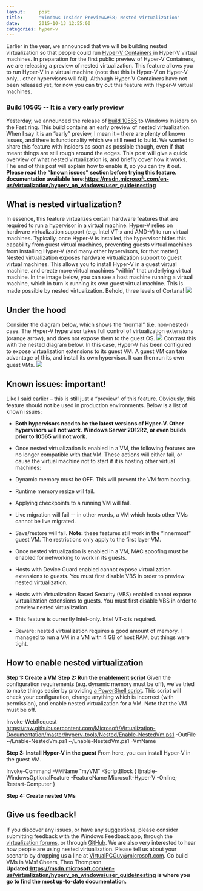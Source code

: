```yaml
---
layout:     post
title:      "Windows Insider Preview&#58; Nested Virtualization"
date:       2015-10-13 12:55:00
categories: hyper-v
---
```

Earlier in the year, we announced that we will be building nested virtualization so that people could run [Hyper-V Containers ](/b/server-cloud/archive/2015/04/08/microsoft-announces-new-container-technologies-for-the-next-generation-cloud.aspx)in Hyper-V virtual machines. In preparation for the first public preview of Hyper-V Containers, we are releasing a preview of nested virtualization. This feature allows you to run Hyper-V in a virtual machine (note that this is Hyper-V on Hyper-V only… other hypervisors will fail). Although Hyper-V Containers have not been released yet, for now you can try out this feature with Hyper-V virtual machines. 

### Build 10565 -- It is a very early preview

Yesterday, we announced the release of [build 10565](http://blogs.windows.com/windowsexperience/2015/10/12/announcing-windows-10-insider-preview-build-10565/) to Windows Insiders on the Fast ring. This build contains an early preview of nested virtualization. When I say it is an “early” preview, I mean it – there are plenty of known issues, and there is functionality which we still need to build. We wanted to share this feature with Insiders as soon as possible though, even if that meant things are still rough around the edges. This post will give a quick overview of what nested virtualization is, and briefly cover how it works. The end of this post will explain how to enable it, so you can try it out. **Please read the “known issues” section before trying this feature.** **documentation available here:<https://msdn.microsoft.com/en-us/virtualization/hyperv_on_windows/user_guide/nesting>**

## What is nested virtualization?

In essence, this feature virtualizes certain hardware features that are required to run a hypervisor in a virtual machine. Hyper-V relies on hardware virtualization support (e.g. Intel VT-x and AMD-V) to run virtual machines. Typically, once Hyper-V is installed, the hypervisor hides this capability from guest virtual machines, preventing guests virtual machines from installing Hyper-V (and many other hypervisors, for that matter). Nested virtualization exposes hardware virtualization support to guest virtual machines. This allows you to install Hyper-V in a guest virtual machine, and create more virtual machines “within” that underlying virtual machine. In the image below, you can see a host machine running a virtual machine, which in turn is running its own guest virtual machine. This is made possible by nested virtualization. Behold, three levels of Cortana! [![ ](https://msdnshared.blob.core.windows.net/media/TNBlogsFS/prod.evol.blogs.technet.com/CommunityServer.Blogs.Components.WeblogFiles/00/00/00/50/45/nestedVM.png)](https://msdnshared.blob.core.windows.net/media/TNBlogsFS/prod.evol.blogs.technet.com/CommunityServer.Blogs.Components.WeblogFiles/00/00/00/50/45/nestedVM.png)

## Under the hood

Consider the diagram below, which shows the “normal” (i.e. non-nested) case. The Hyper-V hypervisor takes full control of virtualization extensions (orange arrow), and does not expose them to the guest OS. ![ ](https://msdnshared.blob.core.windows.net/media/TNBlogsFS/prod.evol.blogs.technet.com/CommunityServer.Blogs.Components.WeblogFiles/00/00/00/50/45/nestedDiagram.png) Contrast this with the nested diagram below. In this case, Hyper-V has been configured to expose virtualization extensions to its guest VM. A guest VM can take advantage of this, and install its own hypervisor. It can then run its own guest VMs. [![ ](https://msdnshared.blob.core.windows.net/media/TNBlogsFS/prod.evol.blogs.technet.com/CommunityServer.Blogs.Components.WeblogFiles/00/00/00/50/45/nestedDiagram2.png)](https://msdnshared.blob.core.windows.net/media/TNBlogsFS/prod.evol.blogs.technet.com/CommunityServer.Blogs.Components.WeblogFiles/00/00/00/50/45/nestedDiagram2.png)

## Known issues: important!

Like I said earlier – this is still just a “preview” of this feature. Obviously, this feature should not be used in production environments. Below is a list of known issues: 

  * **Both hypervisors need to be the latest versions of Hyper-V. Other hypervisors will not work. Windows Server 2012R2, or even builds prior to 10565 will not work.**
  * Once nested virtualization is enabled in a VM, the following features are no longer compatible with that VM. These actions will either fail, or cause the virtual machine not to start if it is hosting other virtual machines:


  * Dynamic memory must be OFF. This will prevent the VM from booting.
  * Runtime memory resize will fail.
  * Applying checkpoints to a running VM will fail.
  * Live migration will fail -- in other words, a VM which hosts other VMs cannot be live migrated.
  * Save/restore will fail. **Note:** these features still work in the “innermost” guest VM. The restrictions only apply to the first layer VM.


  * Once nested virtualization is enabled in a VM, MAC spoofing must be enabled for networking to work in its guests.
  * Hosts with Device Guard enabled cannot expose virtualization extensions to guests. You must first disable VBS in order to preview nested virtualization.
  * Hosts with Virtualization Based Security (VBS) enabled cannot expose virtualization extensions to guests. You must first disable VBS in order to preview nested virtualization.
  * This feature is currently Intel-only. Intel VT-x is required.
  * Beware: nested virtualization requires a good amount of memory. I managed to run a VM in a VM with 4 GB of host RAM, but things were tight.



## How to enable nested virtualization

**Step 1: Create a VM** **Step 2: Run the[ enablement script](https://github.com/Microsoft/Virtualization-Documentation/blob/master/hyperv-tools/Nested/Enable-NestedVm.ps1)** Given the configuration requirements (e.g. dynamic memory must be off), we’ve tried to make things easier by providing [a PowerShell script](https://github.com/Microsoft/Virtualization-Documentation/blob/master/hyperv-tools/Nested/Enable-NestedVm.ps1). This script will check your configuration, change anything which is incorrect (with permission), and enable nested virtualization for a VM. Note that the VM must be off. 

Invoke-WebRequest https://raw.githubusercontent.com/Microsoft/Virtualization-Documentation/master/hyperv-tools/Nested/Enable-NestedVm.ps1 -OutFile ~/Enable-NestedVm.ps1 ~/Enable-NestedVm.ps1 -VmName <VmName>

**Step 3: Install Hyper-V in the guest** From here, you can install Hyper-V in the guest VM. 

Invoke-Command -VMName "myVM" -ScriptBlock { Enable-WindowsOptionalFeature -FeatureName Microsoft-Hyper-V -Online; Restart-Computer }

**Step 4: Create nested VMs**

## Give us feedback!

If you discover any issues, or have any suggestions, please consider submitting feedback with the Windows Feedback app, through the [virtualization forums](https://social.technet.microsoft.com/Forums/windowsserver/En-us/home?forum=winserverhyperv), or through [GitHub](https://github.com/Microsoft/Virtualization-Documentation). We are also very interested to hear how people are using nested virtualization. Please tell us about your scenario by dropping us a line at [VirtualPCGuy@microsoft.com](mailto:VirtualPCGuy@microsoft.com). Go build VMs in VMs! Cheers, Theo Thompson **Updated:<https://msdn.microsoft.com/en-us/virtualization/hyperv_on_windows/user_guide/nesting> is where you go to find the most up-to-date documentation.**

